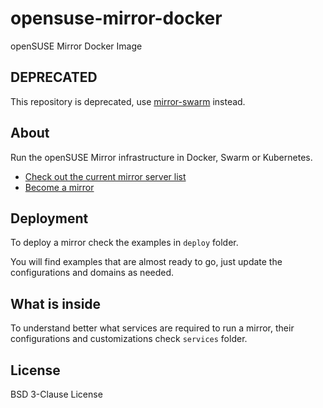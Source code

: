 # opensuse-mirror-docker

openSUSE Mirror Docker Image

## DEPRECATED

This repository is deprecated, use [mirror-swarm](https://github.com/opensuse-brasil/mirror-swarm) instead.

## About

Run the openSUSE Mirror infrastructure in Docker, Swarm or Kubernetes.

* [Check out the current mirror server list](https://mirrors.opensuse.org/)
* [Become a mirror](https://en.opensuse.org/openSUSE:Mirror_infrastructure)

## Deployment

To deploy a mirror check the examples in `deploy` folder.

You will find examples that are almost ready to go,
just update the configurations and domains as needed.

## What is inside

To understand better what services are required to run a mirror,
their configurations and customizations check `services` folder.

## License

BSD 3-Clause License
